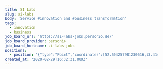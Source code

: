 ```yaml
---
title: SI Labs
slug: si-labs
body: 'Service #innovation and #business transformation'
tags:
  - innovation
  - business
job_board_url: 'https://si-labs-jobs.personio.de/'
job_board_provider: personio
job_board_hostname: si-labs-jobs
positions:
  - position: '{"type":"Point","coordinates":[52.504257981230616,13.41461777687073]}'
created_at: '2020-02-29T16:32:31.000Z'
---
```


